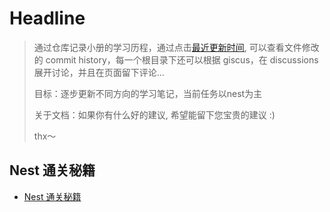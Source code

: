 # Headline

> 通过仓库记录小册的学习历程，通过点击[最近更新时间](https://github.com/thinkasany/docsify-lastModified), 可以查看文件修改的 commit history，每一个根目录下还可以根据 giscus，在 discussions 展开讨论，并且在页面留下评论...
>
> 目标：逐步更新不同方向的学习笔记，当前任务以nest为主
> 
> 关于文档：如果你有什么好的建议, 希望能留下您宝贵的建议 :)
>
> thx～ 


## Nest 通关秘籍

- [Nest 通关秘籍](/docs/README.md)
